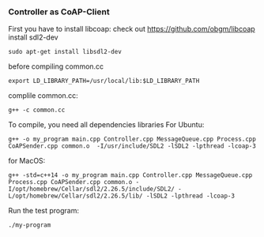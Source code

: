 ### Controller as CoAP-Client
First you have to install libcoap: check out https://github.com/obgm/libcoap
install sdl2-dev
```
sudo apt-get install libsdl2-dev
```
before compiling common.cc
```
export LD_LIBRARY_PATH=/usr/local/lib:$LD_LIBRARY_PATH
```
complile common.cc:
```
g++ -c common.cc
```
To compile, you need all dependencies libraries
For Ubuntu:
```
g++ -o my_program main.cpp Controller.cpp MessageQueue.cpp Process.cpp CoAPSender.cpp common.o  -I/usr/include/SDL2 -lSDL2 -lpthread -lcoap-3
```

for MacOS: 
```
g++ -std=c++14 -o my_program main.cpp Controller.cpp MessageQueue.cpp Process.cpp CoAPSender.cpp common.o -I/opt/homebrew/Cellar/sdl2/2.26.5/include/SDL2/ -L/opt/homebrew/Cellar/sdl2/2.26.5/lib/ -lSDL2 -lpthread -lcoap-3

```


Run the test program:
```
./my-program
```
